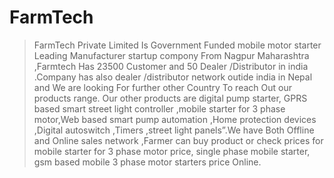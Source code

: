 # FarmTech  
> FarmTech Private Limited Is Government Funded mobile motor starter Leading Manufacturer startup compony From Nagpur Maharashtra ,Farmtech Has 23500 Customer and 50 Dealer /Distributor in india .Company has also dealer /distributor network outide india  in Nepal and We are looking For further other Country To reach Out our products range. Our other products are digital pump starter, GPRS based smart street light controller ,mobile starter for 3 phase motor,Web based smart pump automation ,Home protection devices ,Digital autoswitch ,Timers ,street light panels”.We have Both Offline  and Online sales network ,Farmer can buy product or check prices for mobile starter for 3 phase motor price, single phase mobile starter, gsm based mobile 3 phase motor starters price Online.
